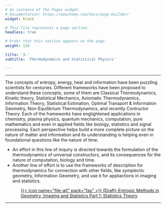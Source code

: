 ```yaml
---
# An instance of the Pages widget.
# Documentation: https://wowchemy.com/docs/page-builder/
widget: blank

# This file represents a page section.
headless: true

# Order that this section appears on the page.
weight: 120

title: '3.'
subtitle: 'Thermodynamics and Statistical Physics'

---
```


---

The concepts of entropy, energy, heat and information have been puzzling scientists for centuries. Different frameworks have been proposed to understand these concepts, some of them are Classical Thermodynamics, Kinetic theory, Statistical Mechanics, Axiomatic Thermodynamics, Information Theory, Statistical Estimation, Optimal Transport & Information Geometry, Non-Equilibrium Thermodynamics, and recently Contructor Theory. Each of the frameworks have englightened applications in chemistry, plasma physics, quantum mechanics, computation, pure mathematics and even in applied fields like biology, statistics and signal processing. Each perspective helps build a more complete picture on the nature of matter and information and its understanding is helping even in foundational questions like the nature of time.

- An effort in this line of inquiry is directed towards the formulation of the thermodynamics of universal constructors, and its consequences for the nature of computation, biology and time.
- Another line of effort is to use the frameworks of description for thermodynamics for connection with other fields, like symplectic geometry, Information Geometry, and use it for appliactions in imaging and statistics.

<p style="margin-left:10%;"><a href="https://galapagos.netlify.app/about/Entropic%20Methods%20in%20Geometry%2C%20Imaging%20and%20Statistics%20-%20Part%201%20Statistics%20Theory.pdf">{{< icon name="file-alt" pack="fas" >}} (Draft)-Entropic Methods in Geometry, Imaging and Statistics Part 1: Statistics Theory</a></p>

---
